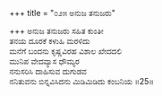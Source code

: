 +++
title = "೦೨೫ ಅನುಜ ತನುಜರು"

+++
ಅನುಜ ತನುಜರು ಸಹಿತ ಕುಂತೀ  
ತನಯ ದೂರಕೆ ಕಳುಹಿ ಮರಳಿದು  
ಮನೆಗೆ ಬಂದನು ಕೃಷ್ಣವಿರಹ ವಿಶಾಲ ಖೇದದಲಿ  
ಮುನಿಪ ವೇದವ್ಯಾಸ ಧೌಮ್ಯರ  
ನನುಸರಿಸಿ ದಾಹಿಸುವ ದುಗುಡವ  
ನನಿತುವನು ಬಿನ್ನವಿಸಿದನು ಮಿಡಿಮಿಡಿದು ಕಂಬನಿಯ    ॥25॥